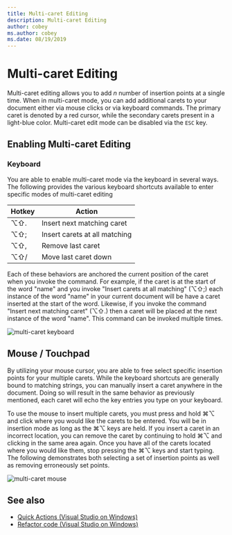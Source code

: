 ```yaml
---
title: Multi-caret Editing
description: Multi-caret Editing 
author: cobey
ms.author: cobey
ms.date: 08/19/2019
---
```

# Multi-caret Editing

Multi-caret editing allows you to add _n_ number of insertion points at a single time. When in multi-caret mode, you can add additional carets to your document either via mouse clicks or via keyboard commands. The primary caret is denoted by a red cursor, while the secondary carets present in a light-blue color. Multi-caret edit mode can be disabled via the `ESC` key.

## Enabling Multi-caret Editing

### Keyboard

You are able to enable multi-caret mode via the keyboard in several ways. The following provides the various keyboard shortcuts available to enter specific modes of multi-caret editing

| Hotkey  | Action                        | 
|---------| ------------------------------|
|  ⌥⇧.   | Insert next matching caret    | 
|  ⌥⇧;   | Insert carets at all matching | 
|  ⌥⇧,   | Remove last caret             | 
|  ⌥⇧/   | Move last caret down          | 

Each of these behaviors are anchored the current position of the caret when you invoke the command. For example, if the caret is at the start of the word "name" and you invoke "Insert carets at all matching" (⌥⇧;) each instance of the word "name" in your current document will be have a caret inserted at the start of the word. Likewise, if you invoke the command "Insert next matching caret" (⌥⇧.) then a caret will be placed at the next instance of the word "name". This command can be invoked multiple times.

![multi-caret keyboard](media/multi-caret-keyboard.gif)

## Mouse / Touchpad

By utilizing your mouse cursor, you are able to free select specific insertion points for your multiple carets. While the keyboard shortcuts are generally bound to matching strings, you can manually insert a caret anywhere in the document. Doing so will result in the same behavior as previously mentioned, each caret will echo the key entries you type on your keyboard.

To use the mouse to insert multiple carets, you must press and hold ⌘⌥ and click where you would like the carets to be entered. You will be in insertion mode as long as the ⌘⌥ keys are held. If you insert a caret in an incorrect location, you can remove the caret by continuing to hold ⌘⌥ and clicking in the same area again. Once you have all of the carets located where you would like them, stop pressing the ⌘⌥ keys and start typing. The following demonstrates both selecting a set of insertion points as well as removing erroneously set points.

![multi-caret mouse](media/multi-caret-mouse.gif)

## See also

- [Quick Actions (Visual Studio on Windows)](/visualstudio/ide/quick-actions)
- [Refactor code (Visual Studio on Windows)](/visualstudio/ide/refactoring-in-visual-studio)